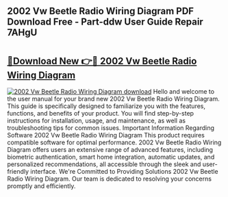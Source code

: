 ## 2002 Vw Beetle Radio Wiring Diagram PDF Download Free - Part-ddw User Guide Repair 7AHgU

# <h2><a href="http://dfm8lcw.blite.top/?on=2002+Vw+Beetle+Radio+Wiring+Diagram">🔗Download New 👉🔴 2002 Vw Beetle Radio Wiring Diagram</a></h2>

[![2002 Vw Beetle Radio Wiring Diagram download](https://i.imgur.com/lujVjoI.png)](http://dfm8lcw.blite.top/?on=2002+Vw+Beetle+Radio+Wiring+Diagram)
Hello and welcome to the user manual for your brand new 2002 Vw Beetle Radio Wiring Diagram. This guide is specifically designed to familiarize you with the features, functions, and benefits of your product. You will find step-by-step instructions for installation, usage, and maintenance, as well as troubleshooting tips for common issues. Important Information Regarding Software 2002 Vw Beetle Radio Wiring Diagram This product requires compatible software for optimal performance. 2002 Vw Beetle Radio Wiring Diagram offers users an extensive range of advanced features, including biometric authentication, smart home integration, automatic updates, and personalized recommendations, all accessible through the sleek and user-friendly interface. We're Committed to Providing Solutions 2002 Vw Beetle Radio Wiring Diagram. Our team is dedicated to resolving your concerns promptly and efficiently.
